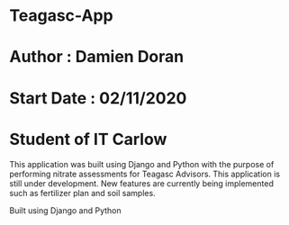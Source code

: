 # Teagasc-App

# Author : Damien Doran
# Start Date : 02/11/2020
# Student of IT Carlow


This application was built using Django and Python with the purpose of performing nitrate assessments for Teagasc Advisors.
This application is still under development. New features are currently being implemented such as fertilizer plan and soil samples.

Built using Django and Python 
